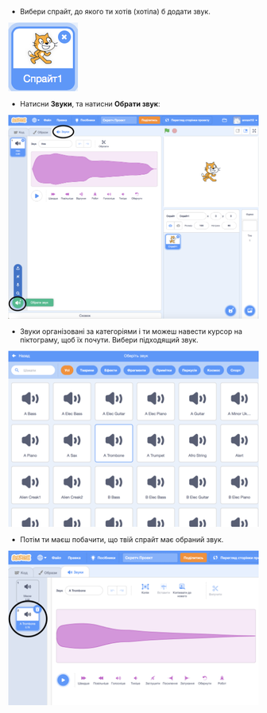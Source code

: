 + Вибери спрайт, до якого ти хотів (хотіла) б додати звук.

![спрайт](images/sprite-select.png)

+ Натисни **Звуки**, та натисни **Обрати звук**:

![звуки та підсвічений пункт "Обрати звук"](images/import-sound.png)

+ Звуки організовані за категоріями і ти можеш навести курсор на піктограму, щоб їх почути. Вибери підходящий звук.

![меню звуків](images/choose-sound.png)

+ Потім ти маєш побачити, що твій спрайт має обраний звук.

![новий звук, зображений у спрайті](images/sound-imported.png)